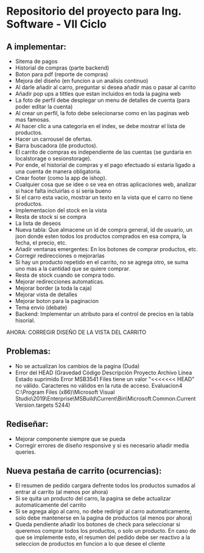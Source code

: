 # Repositorio del proyecto para Ing. Software - VII Ciclo

## A implementar:

- Sitema de pagos
- Historial de compras (parte backend)
- Boton para pdf (reporte de compras)
- Mejora del diseño (en funcion a un analisis continuo)
- Al darle añadir al carro, preguntar si desea añadir mas o pasar al carrito
- Añadir pop ups a tittles que estan incluidos en toda la pagina web
- La foto de perfil debe desplegar un menu de detalles de cuenta (para poder editar la cuenta)
- Al crear un perfil, la foto debe selecionarse como en las paginas web mas famosas.
- Al hacer clic a una categoria en el index, se debe mostrar el lista de productos.
- Hacer un carrousel de ofertas.
- Barra buscadora (de productos).
- El carrito de compras es independiente de las cuentas (se gurdaria en localstorage o sesionstorage).
- Por ende, el historial de compras y el pago efectuado si estaria ligado a una cuenta de manera obligatoria.
- Crear footer (como la app de ishop).
- Cualquier cosa que se idee o se vea en otras aplicaciones web, analizar si hace falta incluirlas o si seria bueno
- Si el carro esta vacio, mostrar un texto en la vista que el carro no tiene productos.
- Implementacion del stock en la vista 
- Resta de stock si se compra
- La lista de deseos
- Nueva tabla: Que almacene un id de compra general, id de usuario, un json donde esten todos los productos comprados en esa compra, la fecha, el precio, etc.
- Añadir ventanas emergentes: En los botones de comprar productos, etc.
- Corregir redirecciones o mejorarlas
- Si hay un producto repetido en el carrito, no se agrega otro, se suma uno mas a la cantidad que se quiere comprar.
- Resta de stock cuando se compra todo.
- Mejorar redirecciones automaticas.
- Mejorar border (a toda la caja)
- Mejorar vista de detalles 
- Mejorar boton para la paginacion
- Tema envio (debate)
- Backend: Implementar un atributo para el control de precios en la tabla hisorial.

AHORA: CORREGIR DISEÑO DE LA VISTA DEL CARRITO


## Problemas:

- No se actualizan los cambios de la pagina (Duda)
- Error del HEAD (Gravedad	Código	Descripción	Proyecto	Archivo	Línea	Estado suprimido
Error	MSB3541	Files tiene un valor "<<<<<<< HEAD" no válido. Caracteres no válidos en la ruta de acceso.	Evaluacion4	C:\Program Files (x86)\Microsoft Visual Studio\2019\Enterprise\MSBuild\Current\Bin\Microsoft.Common.CurrentVersion.targets	5244)

## Rediseñar:

- Mejorar componente siempre que se pueda
- Corregir errores de diseño responsive y si es necesario añadir media queries.

## Nueva pestaña de carrito (ocurrencias):

- El resumen de pedido cargara defrente todos los productos sumados al entrar al carrito (al menos por ahora)
- Si se quita un producto del carro, la pagina se debe actualizar automaticamente del carrito
- Si se agrega algo al carro, no debe redirigir al carro automaticamente, solo debe mantenerse en la pagina de productos (al menos por ahora)
- Queda pendiente añadir los botones de check para seleccionar si queremos comprar todos los productos, o solo un producto. En caso de que se implemente esto, el resumen del pedido debe ser reactivo a la seleccion de productos en funcion a lo que desee el cliente
